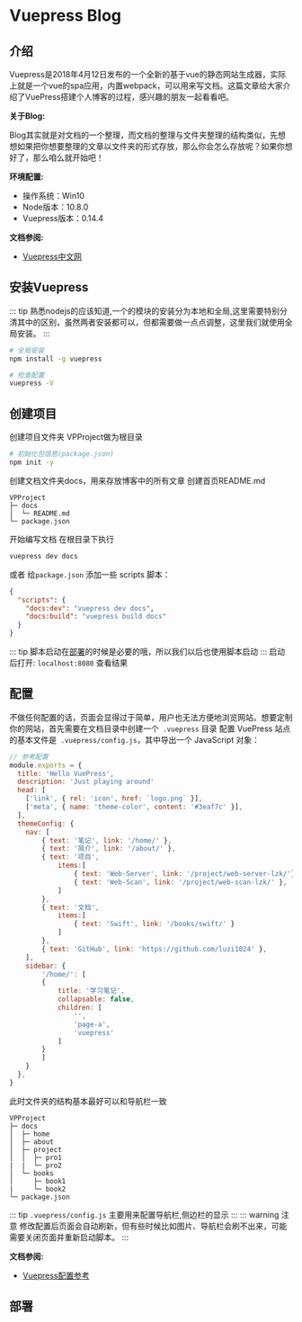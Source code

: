 # Vuepress Blog

<Bit/>

## 介绍

Vuepress是2018年4月12日发布的一个全新的基于vue的静态网站生成器，实际上就是一个vue的spa应用，内置webpack，可以用来写文档。这篇文章给大家介绍了VuePress搭建个人博客的过程，感兴趣的朋友一起看看吧。

**关于Blog:**

Blog其实就是对文档的一个整理，而文档的整理与文件夹整理的结构类似，先想想如果把你想要整理的文章以文件夹的形式存放，那么你会怎么存放呢？如果你想好了，那么咱么就开始吧！

**环境配置:**
- 操作系统：Win10
- Node版本：10.8.0
- Vuepress版本：0.14.4

**文档参阅:**
- [Vuepress中文网](http://caibaojian.com/vuepress/)

## 安装Vuepress
::: tip
熟悉nodejs的应该知道,一个的模块的安装分为本地和全局,这里需要特别分清其中的区别，虽然两者安装都可以，但都需要做一点点调整，这里我们就使用全局安装。
:::
``` bash
# 全局安装
npm install -g vuepress

# 检查配置
vuepress -V
```

## 创建项目
创建项目文件夹 VPProject做为根目录
``` bash
# 初始化包信息(package.json)
npm init -y
```
创建文档文件夹docs，用来存放博客中的所有文章
创建首页README.md
```
VPProject
├─ docs
│  └─ README.md
└─ package.json
```
开始编写文档  在根目录下执行
``` bash
vuepress dev docs
```
或者 给`package.json` 添加一些 scripts 脚本：
``` json
{
  "scripts": {
    "docs:dev": "vuepress dev docs",
    "docs:build": "vuepress build docs"
  }
}
```
::: tip
脚本启动在[部署](#部署)的时候是必要的哦，所以我们以后也使用脚本启动
:::
启动后打开: `localhost:8080` 查看结果

## 配置
不做任何配置的话，页面会显得过于简单，用户也无法方便地浏览网站。想要定制你的网站，首先需要在文档目录中创建一个` .vuepress` 目录
配置 VuePress 站点的基本文件是` .vuepress/config.js`，其中导出一个 JavaScript 对象：
``` js
// 参考配置
module.exports = {
  title: 'Hello VuePress',
  description: 'Just playing around'
  head: [
	['link', { rel: 'icon', href: `logo.png` }],
	['meta', { name: 'theme-color', content: '#3eaf7c' }],
  ],
  themeConfig: {
    nav: [
		{ text: '笔记', link: '/home/' },
		{ text: '简介', link: '/about/' },
		{ text: '项目', 
			items:[
				{ text: 'Web-Server', link: '/project/web-server-lzk/'},
				{ text: 'Web-Scan', link: '/project/web-scan-lzk/' },
			]
		},
		{ text: '文档', 
			items:[
				{ text: 'Swift', link: '/books/swift/' }
			]
		},
		{ text: 'GitHub', link: 'https://github.com/luzi1024' },
    ],
	sidebar: {
		'/home/': [
		{
			title: '学习笔记',
			collapsable: false,
			children: [
				'',
				'page-a',
				'vuepress'
			]
		}
		]
    }
  },
}
```

此时文件夹的结构基本最好可以和导航栏一致
```
VPProject
├─ docs
│  ├─ home
│  ├─ about
│  ├─ project
│  │  ├─ pro1
|  |  └─ pro2
│  └─ books
│     ├─ book1
|     └─ book2
└─ package.json
```

::: tip
`.vuepress/config.js` 主要用来配置导航栏,侧边栏的显示
:::
::: warning 注意
修改配置后页面会自动刷新，但有些时候比如图片、导航栏会刷不出来，可能需要关闭页面并重新启动脚本。
:::

**文档参阅:**
- [Vuepress配置参考](http://caibaojian.com/vuepress/config/)

## 部署

